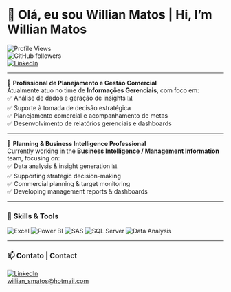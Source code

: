 # 👋 Olá, eu sou Willian Matos | Hi, I’m Willian Matos

![Profile Views](https://komarev.com/ghpvc/?username=wiilmatos&color=blue)  
![GitHub followers](https://img.shields.io/github/followers/wiilmatos?style=social)  
[![LinkedIn](https://img.shields.io/badge/LinkedIn-Connect-blue?logo=linkedin)](https://linkedin.com/in/willian-matos)  

---

💼 **Profissional de Planejamento e Gestão Comercial**  
Atualmente atuo no time de **Informações Gerenciais**, com foco em:  
✅ Análise de dados e geração de insights 📊  
✅ Suporte à tomada de decisão estratégica  
✅ Planejamento comercial e acompanhamento de metas  
✅ Desenvolvimento de relatórios gerenciais e dashboards

---

💼 **Planning & Business Intelligence Professional**  
Currently working in the **Business Intelligence / Management Information** team, focusing on:  
✅ Data analysis & insight generation 📊  
✅ Supporting strategic decision-making  
✅ Commercial planning & target monitoring  
✅ Developing management reports & dashboards

---

### 🔧 **Skills & Tools**

![Excel](https://img.shields.io/badge/Excel-217346?style=for-the-badge&logo=microsoft-excel&logoColor=white)  ![Power BI](https://img.shields.io/badge/PowerBI-F2C811?style=for-the-badge&logo=powerbi&logoColor=black) ![SAS](https://img.shields.io/badge/SAS-0066A1?style=for-the-badge&logo=sas&logoColor=white) ![SQL Server](https://img.shields.io/badge/SQL%20Server-CC2927?style=for-the-badge&logo=microsoft-sql-server&logoColor=white) ![Data Analysis](https://img.shields.io/badge/Data%20Analysis-0064A5?style=for-the-badge&logo=databricks&logoColor=white)
  
  
 


---

### 📫 **Contato | Contact**

[![LinkedIn](https://img.shields.io/badge/LinkedIn-Connect-blue?logo=linkedin)](https://linkedin.com/in/willian-matos)  
willian_smatos@hotmail.com


